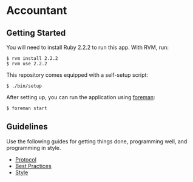 Accountant
==========

Getting Started
---------------

You will need to install Ruby 2.2.2 to run this app. With RVM, run:

    $ rvm install 2.2.2
    $ rvm use 2.2.2

This repository comes equipped with a self-setup script:

    $ ./bin/setup

After setting up, you can run the application using [foreman]:

    $ foreman start

[foreman]: http://ddollar.github.io/foreman/

Guidelines
----------

Use the following guides for getting things done, programming well, and
programming in style.

* [Protocol](http://github.com/thoughtbot/guides/blob/master/protocol)
* [Best Practices](http://github.com/thoughtbot/guides/blob/master/best-practices)
* [Style](http://github.com/thoughtbot/guides/blob/master/style)
